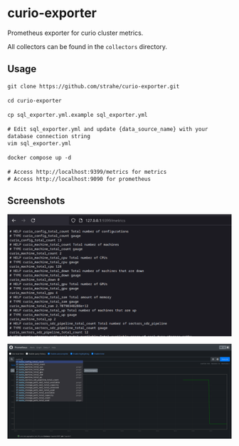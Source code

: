 # curio-exporter
Prometheus exporter for curio cluster metrics.

All collectors can be found in the `collectors` directory.
## Usage

```shell
git clone https://github.com/strahe/curio-exporter.git

cd curio-exporter

cp sql_exporter.yml.example sql_exporter.yml

# Edit sql_exporter.yml and update {data_source_name} with your database connection string
vim sql_exporter.yml

docker compose up -d

# Access http://localhost:9399/metrics for metrics
# Access http://localhost:9090 for prometheus
```

## Screenshots

![metrics](metrics.png)

![prometheus](prometheus.png)
